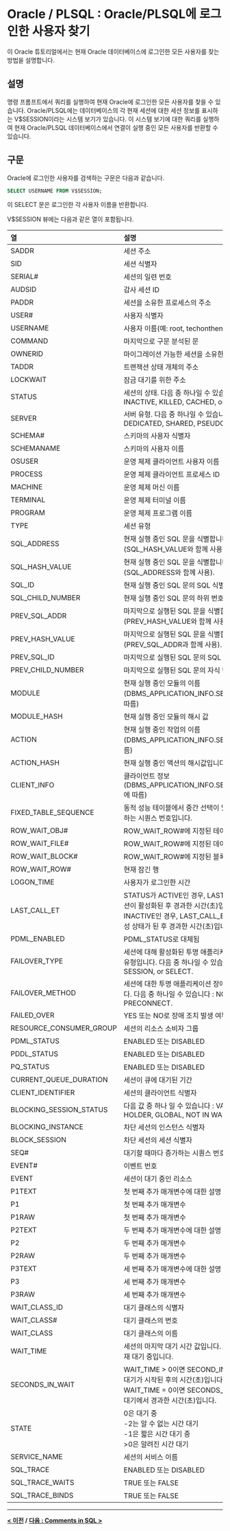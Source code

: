 # Oracle / PLSQL : Oracle/PLSQL에 로그인한 사용자 찾기

이 Oracle 튜토리얼에서는 현재 Oracle 데이터베이스에 로그인한 모든 사용자를 찾는 방법을 설명합니다.

## 설명
명령 프롬프트에서 쿼리를 실행하여 현재 Oracle에 로그인한 모든 사용자를 찾을 수 있습니다. Oracle/PLSQL에는 데이터베이스의 각 현재 세션에 대한 세션 정보를 표시하는 V$SESSION이라는 시스템 보기가 있습니다. 이 시스템 보기에 대한 쿼리를 실행하여 현재 Oracle/PLSQL 데이터베이스에서 연결이 실행 중인 모든 사용자를 반환할 수 있습니다.

## 구문
Oracle에 로그인한 사용자를 검색하는 구문은 다음과 같습니다.
```sql
SELECT USERNAME FROM V$SESSION;
```
이 SELECT 문은 로그인한 각 사용자 이름을 반환합니다.

V$SESSION 뷰에는 다음과 같은 열이 포함됩니다.

| 열 | 설명 |
| :-- | :-- |
| SADDR | 세션 주소 |
| SID | 세션 식별자 |
| SERIAL# | 세션의 일련 번호 |
| AUDSID | 감사 세션 ID |
| PADDR | 세션을 소유한 프로세스의 주소 |
| USER# | 사용자 식별자 |
| USERNAME | 사용자 이름(예: root, techonthenet 등) |
| COMMAND | 마지막으로 구문 분석된 문 |
| OWNERID | 마이그레이션 가능한 세션을 소유한 사용자 식별자 |
| TADDR | 트랜잭션 상태 개체의 주소 |
| LOCKWAIT | 잠금 대기를 위한 주소 |
| STATUS | 세션의 상태. 다음 중 하나일 수 있습니다 : ACTIVE, INACTIVE, KILLED, CACHED, or SNIPED. |
| SERVER | 서버 유형. 다음 중 하나일 수 있습니다 : DEDICATED, SHARED, PSEUDO, or NONE. |
| SCHEMA# | 스키마의 사용자 식별자 |
| SCHEMANAME | 스키마의 사용자 이름 |
| OSUSER | 운영 체제 클라이언트 사용자 이름 |
| PROCESS | 운영 체제 클라이언트 프로세스 ID |
| MACHINE | 운영 체제 머신 이름 |
| TERMINAL | 운영 체제 터미널 이름 |
| PROGRAM | 운영 체제 프로그램 이름 |
| TYPE | 세션 유형 |
| SQL_ADDRESS | 현재 실행 중인 SQL 문을 식별합니다(SQL_HASH_VALUE와 함께 사용). |
| SQL_HASH_VALUE | 현재 실행 중인 SQL 문을 식별합니다(SQL_ADDRESS와 함께 사용). |
| SQL_ID | 현재 실행 중인 SQL 문의 SQL 식별자 |
| SQL_CHILD_NUMBER | 현재 실행 중인 SQL 문의 하위 번호입니다. |
| PREV_SQL_ADDR | 마지막으로 실행된 SQL 문을 식별합니다(PREV_HASH_VALUE와 함께 사용). |
| PREV_HASH_VALUE | 마지막으로 실행된 SQL 문을 식별합니다(PREV_SQL_ADDR과 함께 사용). |
| PREV_SQL_ID | 마지막으로 실행된 SQL 문의 SQL 식별자 |
| PREV_CHILD_NUMBER | 마지막으로 실행된 SQL 문의 자식 번호 |
| MODULE | 현재 실행 중인 모듈의 이름(DBMS_APPLICATION_INFO.SET_MODULE에 따름) |
| MODULE_HASH | 현재 실행 중인 모듈의 해시 값 |
| ACTION | 현재 실행 중인 작업의 이름(DBMS_APPLICATION_INFO.SET_ACTION에 따름) |
| ACTION_HASH | 현재 실행 중인 액션의 해시값입니다. |
| CLIENT_INFO | 클라이언트 정보(DBMS_APPLICATION_INFO.SET_CLIENT_INFO에 따름) |
| FIXED_TABLE_SEQUENCE | 동적 성능 테이블에서 중간 선택이 있을 때마다 증가하는 시퀀스 번호입니다. |
| ROW_WAIT_OBJ# | ROW_WAIT_ROW#에 지정된 테이블의 객체 식별자 |
| ROW_WAIT_FILE# | ROW_WAIT_ROW#에 지정된 데이터 파일의 식별자 |
| ROW_WAIT_BLOCK# | ROW_WAIT_ROW#에 지정된 블록의 식별자 |
| ROW_WAIT_ROW# | 현재 잠긴 행 |
| LOGON_TIME | 사용자가 로그인한 시간 |
| LAST_CALL_ET | STATUS가 ACTIVE인 경우, LAST_CALL_ET은 세션이 활성화된 후 경과한 시간(초)입니다. STATUS가 INACTIVE인 경우, LAST_CALL_ET은 세션이 비활성 상태가 된 후 경과한 시간(초)입니다. |
| PDML_ENABLED | PDML_STATUS로 대체됨 |
| FAILOVER_TYPE | 세션에 대해 활성화된 투명 애플리케이션 장애 조치 유형입니다. 다음 중 하나일 수 있습니다: NONE, SESSION, or SELECT. |
| FAILOVER_METHOD | 세션에 대한 투명 애플리케이션 장애 조치 방법입니다. 다음 중 하나일 수 있습니다 : NONE, BASIC, or PRECONNECT. |
| FAILED_OVER | YES 또는 NO로 장애 조치 발생 여부를 나타냅니다. |
| RESOURCE_CONSUMER_GROUP | 세션의 리소스 소비자 그룹 |
| PDML_STATUS | ENABLED 또는 DISABLED |
| PDDL_STATUS | ENABLED 또는 DISABLED |
| PQ_STATUS | ENABLED 또는 DISABLED |
| CURRENT_QUEUE_DURATION | 세션이 큐에 대기된 기간 |
| CLIENT_IDENTIFIER | 세션의 클라이언트 식별자 |
| BLOCKING_SESSION_STATUS | 다음 값 중 하나 일 수 있습니다 : VALID, NO HOLDER, GLOBAL, NOT IN WAIT, UNKNOWN |
| BLOCKING_INSTANCE | 차단 세션의 인스턴스 식별자 |
| BLOCK_SESSION | 차단 세션의 세션 식별자 |
| SEQ# | 대기할 때마다 증가하는 시퀀스 번호 |
| EVENT# | 이벤트 번호 |
| EVENT | 세션이 대기 중인 리소스 |
| P1TEXT | 첫 번째 추가 매개변수에 대한 설명 |
| P1 | 첫 번째 추가 매개변수 |
| P1RAW | 첫 번째 추가 매개변수 |
| P2TEXT | 두 번째 추가 매개변수에 대한 설명 |
| P2 | 두 번째 추가 매개변수 |
| P2RAW | 두 번째 추가 매개변수 |
| P3TEXT | 세 번째 추가 매개변수에 대한 설명 |
| P3 | 세 번째 추가 매개변수 |
| P3RAW | 세 번째 추가 매개변수 |
| WAIT_CLASS_ID | 대기 클래스의 식별자 |
| WAIT_CLASS# | 대기 클래스의 번호 |
| WAIT_CLASS | 대기 클래스의 이름 |
| WAIT_TIME | 세션의 마지막 대기 시간 값입니다. 0이면 세션이 현재 대기 중입니다. |
| SECONDS_IN_WAIT | WAIT_TIME > 0이면 SECOND_IN_WAIT는 마지막 대기가 시작된 후의 시간(초)입니다.<br>WAIT_TIME = 0이면 SECONDS_IN_WAIT는 현재 대기에서 경과한 시간(초)입니다. |
| STATE | 0은 대기 중<br>-2는 알 수 없는 시간 대기<br>-1은 짧은 시간 대기 중<br>>0은 알려진 시간 대기 |
| SERVICE_NAME | 세션의 서비스 이름 |
| SQL_TRACE | ENABLED 또는 DISABLED |
| SQL_TRACE_WAITS | TRUE 또는 FALSE |
| SQL_TRACE_BINDS | TRUE 또는 FALSE |

---
**[< 이전](Find_Users.md) / [다음 : Comments in SQL >](Comments.md)**